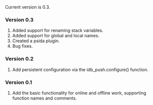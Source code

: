 Current version is 0.3.

### Version 0.3
1. Added support for renaming stack variables.
2. Added support for global and local names.
3. Created a psida plugin.
4. Bug fixes.


### Version 0.2
1. Add persistent configuration via the idb_push.configure() function.


### Version 0.1
1. Add the basic functionality for online and offline work, supporting function names and comments.
